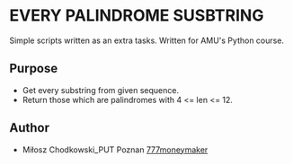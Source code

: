 # EVERY PALINDROME SUSBTRING
Simple scripts written as an extra tasks.
Written for AMU's Python course.

Purpose
-----
* Get every substring from given sequence.
* Return those which are palindromes with 4 <= len <= 12.

Author
-----
* Miłosz Chodkowski_PUT Poznan [777moneymaker](https://github.com/777moneymaker)
